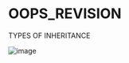 # OOPS_REVISION

TYPES OF INHERITANCE

![image](https://github.com/HarshitaSingh828/OOPS_REVISION/assets/68939473/ed33f008-4846-414a-ac7a-ed8854645173)

